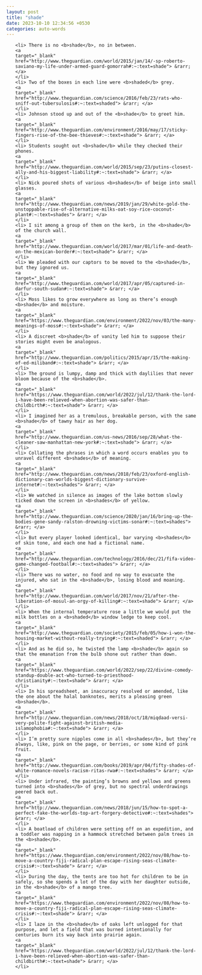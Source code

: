```yaml
---
layout: post
title: "shade"
date: 2023-10-10 12:34:56 +0530
categories: auto-words
---
```

<ol>

    <li> There is no <b>shade</b>, no in between.
    <a 
    target="_blank" 
    href="http://www.theguardian.com/world/2015/jan/14/-sp-roberto-saviano-my-life-under-armed-guard-gomorrah#:~:text=shade"> &rarr; </a>
    </li>
    <li> Two of the boxes in each line were <b>shaded</b> grey.
    <a 
    target="_blank" 
    href="http://www.theguardian.com/science/2016/feb/23/rats-who-sniff-out-tubersulosis#:~:text=shaded"> &rarr; </a>
    </li>
    <li> Johnson stood up and out of the <b>shade</b> to greet him.
    <a 
    target="_blank" 
    href="http://www.theguardian.com/environment/2016/may/17/sticky-fingers-rise-of-the-bee-thieves#:~:text=shade"> &rarr; </a>
    </li>
    <li> Students sought out <b>shade</b> while they checked their phones.
    <a 
    target="_blank" 
    href="http://www.theguardian.com/world/2015/sep/23/putins-closest-ally-and-his-biggest-liability#:~:text=shade"> &rarr; </a>
    </li>
    <li> Nick poured shots of various <b>shades</b> of beige into small glasses.
    <a 
    target="_blank" 
    href="http://www.theguardian.com/news/2019/jan/29/white-gold-the-unstoppable-rise-of-alternative-milks-oat-soy-rice-coconut-plant#:~:text=shades"> &rarr; </a>
    </li>
    <li> I sit among a group of them on the kerb, in the <b>shade</b> of the church wall.
    <a 
    target="_blank" 
    href="http://www.theguardian.com/world/2017/mar/01/life-and-death-on-the-mexican-border#:~:text=shade"> &rarr; </a>
    </li>
    <li> We pleaded with our captors to be moved to the <b>shade</b>, but they ignored us.
    <a 
    target="_blank" 
    href="http://www.theguardian.com/world/2017/apr/05/captured-in-darfur-south-sudan#:~:text=shade"> &rarr; </a>
    </li>
    <li> Moss likes to grow everywhere as long as there’s enough <b>shade</b> and moisture.
    <a 
    target="_blank" 
    href="https://www.theguardian.com/environment/2022/nov/03/the-many-meanings-of-moss#:~:text=shade"> &rarr; </a>
    </li>
    <li> A discreet <b>shade</b> of vanity led him to suppose their stories might even be analogous.
    <a 
    target="_blank" 
    href="http://www.theguardian.com/politics/2015/apr/15/the-making-of-ed-miliband#:~:text=shade"> &rarr; </a>
    </li>
    <li> The ground is lumpy, damp and thick with daylilies that never bloom because of the <b>shade</b>.
    <a 
    target="_blank" 
    href="https://www.theguardian.com/world/2022/jul/12/thank-the-lord-i-have-been-relieved-when-abortion-was-safer-than-childbirth#:~:text=shade"> &rarr; </a>
    </li>
    <li> I imagined her as a tremulous, breakable person, with the same <b>shade</b> of tawny hair as her dog.
    <a 
    target="_blank" 
    href="http://www.theguardian.com/us-news/2016/sep/28/what-the-cleaner-saw-manhattan-new-york#:~:text=shade"> &rarr; </a>
    </li>
    <li> Collating the phrases in which a word occurs enables you to unravel different <b>shades</b> of meaning.
    <a 
    target="_blank" 
    href="http://www.theguardian.com/news/2018/feb/23/oxford-english-dictionary-can-worlds-biggest-dictionary-survive-internet#:~:text=shades"> &rarr; </a>
    </li>
    <li> We watched in silence as images of the lake bottom slowly ticked down the screen in <b>shades</b> of yellow.
    <a 
    target="_blank" 
    href="http://www.theguardian.com/science/2020/jan/16/bring-up-the-bodies-gene-sandy-ralston-drowning-victims-sonar#:~:text=shades"> &rarr; </a>
    </li>
    <li> But every player looked identical, bar varying <b>shades</b> of skin tone, and each one had a fictional name.
    <a 
    target="_blank" 
    href="http://www.theguardian.com/technology/2016/dec/21/fifa-video-game-changed-football#:~:text=shades"> &rarr; </a>
    </li>
    <li> There was no water, no food and no way to evacuate the injured, who sat in the <b>shade</b>, losing blood and moaning.
    <a 
    target="_blank" 
    href="http://www.theguardian.com/world/2017/nov/21/after-the-liberation-of-mosul-an-orgy-of-killing#:~:text=shade"> &rarr; </a>
    </li>
    <li> When the internal temperature rose a little we would put the milk bottles on a <b>shaded</b> window ledge to keep cool.
    <a 
    target="_blank" 
    href="http://www.theguardian.com/society/2015/feb/05/how-i-won-the-housing-market-without-really-trying#:~:text=shaded"> &rarr; </a>
    </li>
    <li> And as he did so, he twisted the lamp <b>shade</b> again so that the emanation from the bulb shone out rather than down.
    <a 
    target="_blank" 
    href="https://www.theguardian.com/world/2022/sep/22/divine-comedy-standup-double-act-who-turned-to-priesthood-christianity#:~:text=shade"> &rarr; </a>
    </li>
    <li> In his spreadsheet, an inaccuracy resolved or amended, like the one about the halal banknotes, merits a pleasing green <b>shade</b>.
    <a 
    target="_blank" 
    href="http://www.theguardian.com/news/2018/oct/18/miqdaad-versi-very-polite-fight-against-british-media-islamophobia#:~:text=shade"> &rarr; </a>
    </li>
    <li> I’m pretty sure nipples come in all <b>shades</b>, but they’re always, like, pink on the page, or berries, or some kind of pink fruit.
    <a 
    target="_blank" 
    href="http://www.theguardian.com/books/2019/apr/04/fifty-shades-of-white-romance-novels-racism-ritas-rwa#:~:text=shades"> &rarr; </a>
    </li>
    <li> Under infrared, the painting’s browns and yellows and greens turned into <b>shades</b> of grey, but no spectral underdrawings peered back out.
    <a 
    target="_blank" 
    href="http://www.theguardian.com/news/2018/jun/15/how-to-spot-a-perfect-fake-the-worlds-top-art-forgery-detective#:~:text=shades"> &rarr; </a>
    </li>
    <li> A boatload of children were setting off on an expedition, and a toddler was napping in a hammock stretched between palm trees in the <b>shade</b>.
    <a 
    target="_blank" 
    href="https://www.theguardian.com/environment/2022/nov/08/how-to-move-a-country-fiji-radical-plan-escape-rising-seas-climate-crisis#:~:text=shade"> &rarr; </a>
    </li>
    <li> During the day, the tents are too hot for children to be in safely, so she spends a lot of the day with her daughter outside, in the <b>shade</b> of a mango tree.
    <a 
    target="_blank" 
    href="https://www.theguardian.com/environment/2022/nov/08/how-to-move-a-country-fiji-radical-plan-escape-rising-seas-climate-crisis#:~:text=shade"> &rarr; </a>
    </li>
    <li> I laze in the <b>shade</b> of oaks left unlogged for that purpose, and let a field that was burned intentionally for centuries burn its way back into prairie again.
    <a 
    target="_blank" 
    href="https://www.theguardian.com/world/2022/jul/12/thank-the-lord-i-have-been-relieved-when-abortion-was-safer-than-childbirth#:~:text=shade"> &rarr; </a>
    </li>
